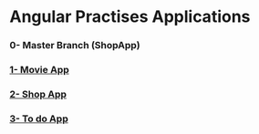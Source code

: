 # Angular Practises Applications

<h3>0- Master Branch (ShopApp)</h3>
<h3><a href="https://github.com/HyopeR/Angular-Practises/tree/MovieApp/MovieApp">1- Movie App</a></h3>
<h3><a href="https://github.com/HyopeR/Angular-Practises/tree/ShopApp">2- Shop App</a></h3>
<h3><a href="https://github.com/HyopeR/Angular-Practises/tree/TodoApp/TodoApp">3- To do App</a></h3>
